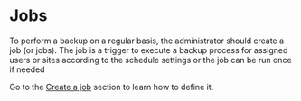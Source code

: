 # Jobs

To perform a backup on a regular basis, the administrator should create a job \(or jobs\). The job is a trigger to execute a backup process for assigned users or sites according to the schedule settings or the job can be run once if needed

Go to the [Create a job](https://storware.gitbook.io/kodo-for-cloud-office365/administration/kodo-organization-admin-guide/jobs/create-a-job) section to learn how to define it.

